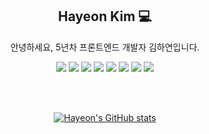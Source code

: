 
 <div align=center>

 ## Hayeon Kim 💻
 
 안녕하세요, 5년차 프론트엔드 개발자 김하연입니다.

<img src="https://img.shields.io/badge/React-3d5afe?style=flat-square&logo=React&logoColor=white"/></a>
<img src="https://img.shields.io/badge/Javscript-ffbf00?style=flat-square&logo=Javascript&logoColor=white"/></a>
<img src="https://img.shields.io/badge/Typescript-3178C6?style=flat-square&logo=Typescript&logoColor=white"/></a>
<img src="https://img.shields.io/badge/Next.js-000000?style=flat-square&logo=Next.js&logoColor=white"/></a>
<img src="https://img.shields.io/badge/Redux-764ABC?style=flat-square&logo=Redux&logoColor=white"/></a>
<img src="https://img.shields.io/badge/ReactQuery-FF4154?style=flat-square&logo=reactquery&logoColor=white"/></a>
<img src="https://img.shields.io/badge/Tailwind_CSS-06B6D4?style=flat-square&logo=tailwindcss&logoColor=white"/></a>
<img src="https://img.shields.io/badge/yarn-2C8EBB?style=flat-square&logo=yarn&logoColor=white"/></a>

 
<br />
<br />

[![Hayeon's GitHub stats](https://github-readme-stats.vercel.app/api?username=hayeon9826&theme=algolia)](https://github.com/hayeon9826/github-readme-stats)
 
</div>

<!---
hayeon9826/hayeon9826 is a ✨ special ✨ repository because its `README.md` (this file) appears on your GitHub profile.
You can click the Preview link to take a look at your changes.
--->
